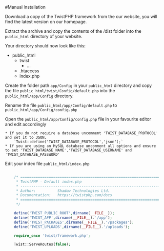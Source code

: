 #Manual Installation

Download a copy of the TwistPHP framework from the our website, you will find the latest version on our homepage.

Extract the archive and copy the contents of the /dist folder into the `public_html` directory of your website.

Your directory should now look like this:

* public_html
    * twist
        * ...
    * .htaccess
    * index.php
    
Create the folder path `app/Config` in your `public_html` directory and copy the file `public_html/twist/Config/default.php` into the `public_html/app/Config` directory.

Rename the file `public_html/app/Config/default.php` to `public_html/app/Config/config.php`

Open the `public_html/app/Config/config.php` file in your favourite editor and edit accordingly

    * If you do not require a database uncomment 'TWIST_DATABASE_PROTOCOL' and set it to JSON.
        `Twist::define('TWIST_DATABASE_PROTOCOL','json');`
    * If you are using an MySQL database uncomment all options and ensure to set 'TWIST_DATABASE_NAME','TWIST_DATABASE_USERNAME' and 'TWIST_DATABASE_PASSWORD'
    
Edit your index file `public_html/index.php`

```php
    
    /* ================================================================================
     * TwistPHP - Default index.php
     * --------------------------------------------------------------------------------
     * Author:          Shadow Technologies Ltd.
     * Documentation:   https://twistphp.com/docs
     * ================================================================================
     */

    define('TWIST_PUBLIC_ROOT',dirname(__FILE__));
    define('TWIST_APP',dirname(__FILE__).'/app');
    define('TWIST_PACKAGES',dirname(__FILE__).'/packages');
    define('TWIST_UPLOADS',dirname(__FILE__).'/uploads');

    require_once 'twist/framework.php';

    Twist::ServeRoutes(false);
   
```